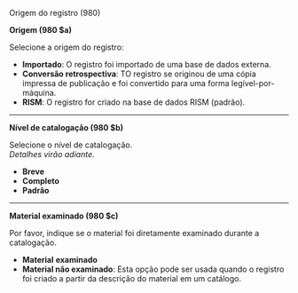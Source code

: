 Origem do registro (980)

**Origem (980 $a)**

Selecione a origem do registro:

- **Importado**: O registro foi importado de uma base de dados externa.
- **Conversão retrospectiva**: TO registro se originou de uma cópia impressa de publicação e foi convertido para uma forma legível-por-máquina.
- **RISM**: O registro for criado na base de dados RISM (padrão).

** **

**Nível de catalogação (980 $b)**

Selecione o nível de catalogação.   
_Detalhes virão adiante._

- **Breve**
- **Completo**   
- **Padrão**   

** **

**Material examinado (980 $c)**

Por favor, indique se o material foi diretamente examinado durante a catalogação.

- **Material**  **examinado** 
- **Material não examinado**: Esta opção pode ser usada quando o registro foi criado a partir da descrição do material em um catálogo.